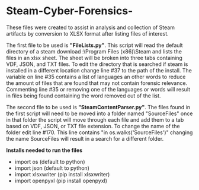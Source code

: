 # Steam-Cyber-Forensics-

These files were created to assist in analysis and collection of Steam artifacts by conversion to XLSX format after listing files of interest. 

The first file to be used is **"FileLists.py"**. This script will read the default directory of a steam download :\Program Files (x86)\Steam and lists the files in an xlsx sheet. The sheet will be broken into three tabs containing VDF, JSON, and TXT files. To edit the directory that is searched if steam is installed in a different location change line #37 to the path of the install. The variable on line #35 contains a list of languages an other words to reduce the amount of files that are found that may not contain forensic relevance. Commenting line #35 or removing one of the languages or words will result in files being found containing the word removed out of the list.

The second file to be used is **"SteamContentParser.py"**. The files found in the first script will need to be moved into a folder named "SourceFiles" once in that folder the script will move through each file and add them to a tab based on VDF, JSON, or TXT file extension. To change the name of the folder edit line #170. This line contains "in os.walks('SourceFiles')" changing the name SourceFiles will result in a search for a different folder.

**Installs needed to run the files**

* import os (default to python) <br>
* import json (default to python) <br>
* import xlsxwriter (pip install xlsxwriter) <br>
* import openpyxl (pip install openpyxl) <br>
